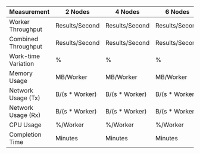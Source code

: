 | Measurement         | 2 Nodes         | 4 Nodes         | 6 Nodes         |
| ------------------- | --------------- | --------------- | --------------- |
| Worker Throughput   | Results/Second  | Results/Second  | Results/Second  |
| Combined Throughput | Results/Second  | Results/Second  | Results/Second  |
| Work-time Variation | %               | %               | %               |
| Memory Usage        | MB/Worker       | MB/Worker       | MB/Worker       |
| Network Usage (Tx)  | B/(s \* Worker) | B/(s \* Worker) | B/(s \* Worker) |
| Network Usage (Rx)  | B/(s \* Worker) | B/(s \* Worker) | B/(s \* Worker) |
| CPU Usage           | %/Worker        | %/Worker        | %/Worker        |
| Completion Time     | Minutes         | Minutes         | Minutes         |
